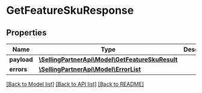 # GetFeatureSkuResponse

## Properties
Name | Type | Description | Notes
------------ | ------------- | ------------- | -------------
**payload** | [**\SellingPartnerApi\Model\GetFeatureSkuResult**](GetFeatureSkuResult.md) |  | [optional] 
**errors** | [**\SellingPartnerApi\Model\ErrorList**](ErrorList.md) |  | [optional] 

[[Back to Model list]](../README.md#documentation-for-models) [[Back to API list]](../README.md#documentation-for-api-endpoints) [[Back to README]](../README.md)


